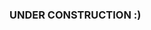 [email]: mailto:hakim.redjem@epitech.eu
[github]: https://github.com/VulkreoN
[linkedin]: https://www.linkedin.com/in/hakim-redjem

### UNDER CONSTRUCTION :)
